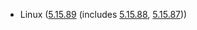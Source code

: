 - Linux ([5.15.89](https://lwn.net/Articles/920321) (includes [5.15.88](https://lwn.net/Articles/920012), [5.15.87](https://lwn.net/Articles/919793)))
